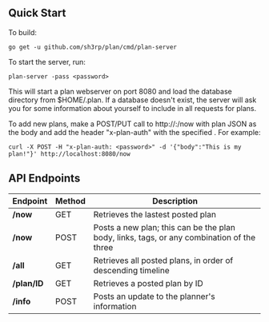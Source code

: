 ## Quick Start

To build:

    go get -u github.com/sh3rp/plan/cmd/plan-server

To start the server, run:

    plan-server -pass <password>

This will start a plan webserver on port 8080 and load the database
directory from $HOME/.plan.  If a database doesn't exist, the server
will ask you for some information about yourself to include in all
requests for plans.

To add new plans, make a POST/PUT call to http://<host>:<port>/now 
with plan JSON as the body and add the header "x-plan-auth" with the 
specified <password>.  For example:

    curl -X POST -H "x-plan-auth: <password>" -d '{"body":"This is my plan!"}' http://localhost:8080/now

## API Endpoints

| Endpoint | Method | Description |
| -------- | ------ | --------------------------------------------------------------- |
| **/now** | GET | Retrieves the lastest posted plan |
| **/now** | POST | Posts a new plan; this can be the plan body, links, tags, or any combination of the three |
| **/all** | GET | Retrieves all posted plans, in order of descending timeline |
| **/plan/ID** | GET | Retrieves a posted plan by ID |
| **/info** | POST | Posts an update to the planner's information |
